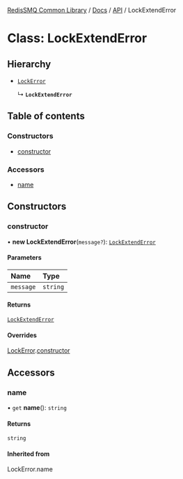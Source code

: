 [RedisSMQ Common Library](../../../README.md) / [Docs](README.md) / [API](docs/api/README.md) / LockExtendError

# Class: LockExtendError

## Hierarchy

- [`LockError`](docs/api/classes/LockError.md)

  ↳ **`LockExtendError`**

## Table of contents

### Constructors

- [constructor](docs/api/classes/LockExtendError.md#constructor)

### Accessors

- [name](docs/api/classes/LockExtendError.md#name)

## Constructors

### constructor

• **new LockExtendError**(`message?`): [`LockExtendError`](docs/api/classes/LockExtendError.md)

#### Parameters

| Name | Type |
| :------ | :------ |
| `message` | `string` |

#### Returns

[`LockExtendError`](docs/api/classes/LockExtendError.md)

#### Overrides

[LockError](docs/api/classes/LockError.md).[constructor](docs/api/classes/LockError.md#constructor)

## Accessors

### name

• `get` **name**(): `string`

#### Returns

`string`

#### Inherited from

LockError.name
